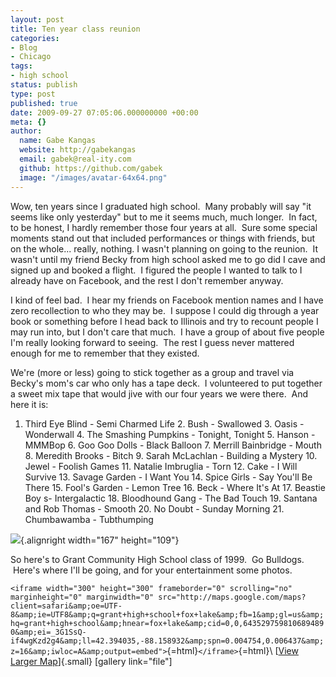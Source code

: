 ```yaml
---
layout: post
title: Ten year class reunion
categories:
- Blog
- Chicago
tags:
- high school
status: publish
type: post
published: true
date: 2009-09-27 07:05:06.000000000 +00:00
meta: {}
author:
  name: Gabe Kangas
  website: http://gabekangas
  email: gabek@real-ity.com
  github: https://github.com/gabek
  image: "/images/avatar-64x64.png"
---
```

Wow, ten years since I graduated high school.  Many probably will say \"it seems like only yesterday\" but to me it seems much, much longer.   In fact, to be honest, I hardly remember those four years at all.  Sure some special moments stand out that included performances or things with friends, but on the whole\... really, nothing. I wasn\'t planning on going to the reunion.  It wasn\'t until my friend Becky from high school asked me to go did I cave and signed up and booked a flight.  I figured the people I wanted to talk to I already have on Facebook, and the rest I don\'t remember anyway.

I kind of feel bad.  I hear my friends on Facebook mention names and I have zero recollection to who they may be.  I suppose I could dig through a year book or something before I head back to Illinois and try to recount people I may run into, but I don\'t care that much.  I have a group of about five people I\'m really looking forward to seeing.  The rest I guess never mattered enough for me to remember that they existed.

We\'re (more or less) going to stick together as a group and travel via Becky\'s mom\'s car who only has a tape deck.  I volunteered to put together a sweet mix tape that would jive with our four years we were there.  And here it is:

1.  Third Eye Blind - Semi Charmed Life 2.  Bush - Swallowed 3.  Oasis - Wonderwall 4.  The Smashing Pumpkins - Tonight, Tonight 5.  Hanson - MMMBop 6.  Goo Goo Dolls - Black Balloon 7.  Merrill Bainbridge - Mouth 8.  Meredith Brooks - Bitch 9.  Sarah McLachlan - Building a Mystery 10. Jewel - Foolish Games 11. Natalie Imbruglia - Torn 12. Cake - I Will Survive 13. Savage Garden - I Want You 14. Spice Girls - Say You\'ll Be There 15. Fool\'s Garden - Lemon Tree 16. Beck - Where It\'s At 17. Beastie Boy s- Intergalactic 18. Bloodhound Gang - The Bad Touch 19. Santana and Rob Thomas - Smooth 20. No Doubt - Sunday Morning 21. Chumbawamba - Tubthumping

![](http://www.myschoolreunited.com/Grant/Images/Bulldogs-1351.jpg){.alignright width="167" height="109"}

So here\'s to Grant Community High School class of 1999.  Go Bulldogs.   Here\'s where I\'ll be going, and for your entertainment some photos.

`<iframe width="300" height="300" frameborder="0" scrolling="no" marginheight="0" marginwidth="0" src="http://maps.google.com/maps?client=safari&amp;oe=UTF-8&amp;ie=UTF8&amp;q=grant+high+school+fox+lake&amp;fb=1&amp;gl=us&amp;hq=grant+high+school&amp;hnear=fox+lake&amp;cid=0,0,6435297598106894890&amp;ei=_3G1SsQ-if4wgKzd2g4&amp;ll=42.394035,-88.158932&amp;spn=0.004754,0.006437&amp;z=16&amp;iwloc=A&amp;output=embed">`{=html}`</iframe>`{=html}\ [[View Larger Map](http://maps.google.com/maps?client=safari&oe=UTF-8&ie=UTF8&q=grant+high+school+fox+lake&fb=1&gl=us&hq=grant+high+school&hnear=fox+lake&cid=0,0,6435297598106894890&ei=_3G1SsQ-if4wgKzd2g4&ll=42.394035,-88.158932&spn=0.004754,0.006437&z=16&iwloc=A&source=embed)]{.small} \[gallery link=\"file\"\]
